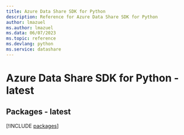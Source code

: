 ```yaml
---
title: Azure Data Share SDK for Python
description: Reference for Azure Data Share SDK for Python
author: lmazuel
ms.author: lmazuel
ms.data: 06/07/2023
ms.topic: reference
ms.devlang: python
ms.service: datashare
---
```

# Azure Data Share SDK for Python - latest
## Packages - latest
[!INCLUDE [packages](data-share-index.md)]